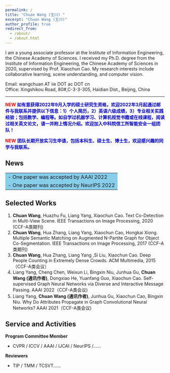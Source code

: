 ```yaml
---
permalink: /
title: "Chuan Wang (王川) "
excerpt: "Chuan Wang (王川)"
author_profile: true
redirect_from: 
  - /about/
  - /about.html
---
```


I am a young associate professor at the Institute of Information Engineering, the Chinese Academy of Sciences. I received my Ph.D. degree from the Institute of Information Engineering, the Chinese Academy of Sciences in 2020, supervised by Prof. Xiaochun Cao. My research interests include collaborative learning, scene understanding, and computer vision.

Email: wangchuan AT iie DOT ac DOT cn <br>
Office: Xingshikou Road, 80#,C-3-3-305, Haidian Dist., Beijing, China

------
**<font color=red>NEW</font> <font color=MediumBlue>如有意获得2022年9月入学的硕士研究生资格，欢迎2022年3月起通过邮件与我联系并提供以下信息：1）个人简历，2）英语六级成绩，3）专业相关实践经验；包括数学、编程等。如自学过机器学习、计算机视觉书籍或在线课程，阅读过相关英文论文，请一并附上情况介绍。欢迎加入中科院信工所智能安全一组团队！</font>**

**<font color=red>NEW</font>** **<font color=MediumBlue>团队长期开放实习生申请，包括本科生、硕士生、博士生，欢迎感兴趣的同学与我联系。</font>**

News
------
<body>
  <div id="p1"></div>
  <script>
    $("#p1").load("rollingbar.html");
  </script>
</body>
    
    
<table><tr><td bgcolor=SkyBlue>
- One paper was accepted by AAAI 2022
</td></tr><tr><td bgcolor=SkyBlue>
- One paper was accepted by NeurIPS 2022</td></tr>
</table>

Selected Works
------
1.	**Chuan Wang**, Huazhu Fu, Liang Yang, Xiaochun Cao. Text Co-Detection in Multi-View Scene. IEEE Transactions on Image Processing, 2020 (CCF-A类期刊)
2.	**Chuan Wang**, Hua Zhang, Liang Yang, Xiaochun Cao, Hongkai Xiong. Multiple Semantic Matching on Augmented N-Partite Graph for Object Co-Segmentation. IEEE Transactions on Image Processing, 2017 (CCF-A类期刊)
3.	**Chuan Wang**, Hua Zhang, Liang Yang ,Si Liu, Xiaochun Cao. Deep People Counting in Extremely Dense Crowds. ACM Multimedia, 2015（CCF-A类会议）
4.	Liang Yang, Cheng Chen, Weixun Li, Bingxin Niu, Junhua Gu, **Chuan Wang (通讯作者)**, Dongxiao He, Yuanfang Guo, Xiaochun Cao. Self-supervised Graph Neural Networks via Diverse and Interactive Message Passing. AAAI 2022（CCF-A类会议)
5.	Liang Yang, **Chuan Wang (通讯作者)**, Junhua Gu, Xiaochun Cao, Bingxin Niu. Why Do Attributes Propagate in Graph Convolutional Neural Networks? AAAI 2021（CCF-A类会议)


Service and Activities
------
**Program Committee Member**
  - CVPR / ICCV / AAAI / IJCAI / NeurIPS /......

**Reviewers**
- TIP / TMM / TCSVT......


